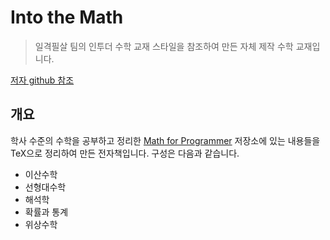 # Into the Math

> 일격필살 팀의 인투더 수학 교재 스타일을 참조하여 만든 자체 제작 수학 교재입니다. 

[저자 github 참조]("https://github.com/KrissHeo/MathTextBook")
## 개요

학사 수준의 수학을 공부하고 정리한 [Math for Programmer](https://github.com/kangdy25/Math_for_Programmer) 저장소에 있는 내용들을 TeX으로 정리하여 만든 전자책입니다. 구성은 다음과 같습니다.

-   이산수학
-   선형대수학
-   해석학
-   확률과 통계
-   위상수학
